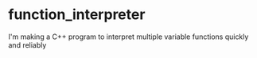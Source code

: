 # function_interpreter
I'm making a C++ program to interpret multiple variable functions quickly and reliably

